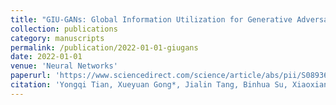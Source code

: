 ```yaml
---
title: "GIU-GANs: Global Information Utilization for Generative Adversarial Networks"
collection: publications
category: manuscripts
permalink: /publication/2022-01-01-giugans
date: 2022-01-01
venue: 'Neural Networks'
paperurl: 'https://www.sciencedirect.com/science/article/abs/pii/S0893608022001885'
citation: 'Yongqi Tian, Xueyuan Gong*, Jialin Tang, Binhua Su, Xiaoxiang Liu, and Xinyuan Zhang, &quot;GIU-GANs: Global Information Utilization for Generative Adversarial Networks,&quot; Neural Networks, 2022, 152: 487-498.'
---
```


